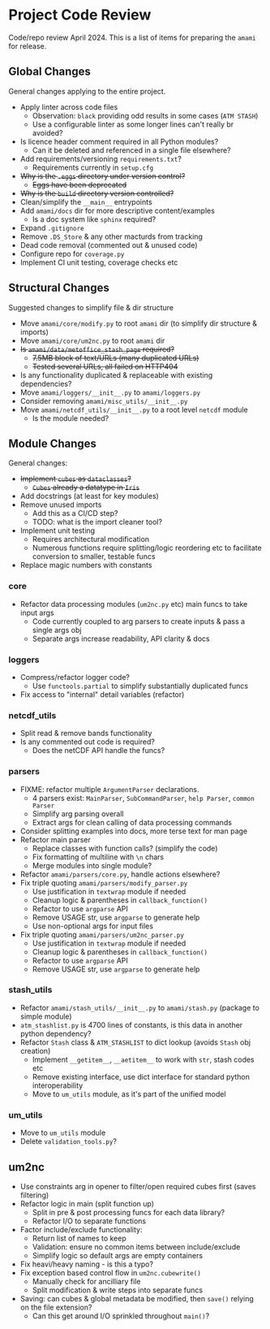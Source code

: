 # Project Code Review

Code/repo review April 2024. This is a list of items for preparing the `amami` for release.

## Global Changes

General changes applying to the entire project.

* Apply linter across code files
  - Observation: `black` providing odd results in some cases (`ATM STASH`)
  - Use a configurable linter as some longer lines can't really br avoided?
* Is licence header comment required in all Python modules?
  - Can it be deleted and referenced in a single file elsewhere? 
* Add requirements/versioning `requirements.txt`?
  - Requirements currently in `setup.cfg`
* ~~Why is the `.eggs` directory under version control?~~
  - ~~Eggs have been deprecated~~
* ~~Why is the `build` directory version controlled?~~
* Clean/simplify the `__main__` entrypoints
* Add `amami/docs` dir for more descriptive content/examples
  - Is a doc system like `sphinx` required?
* Expand `.gitignore`
* Remove `.DS_Store` & any other macturds from tracking
* Dead code removal (commented out & unused code)
* Configure repo for `coverage.py`
* Implement CI unit testing, coverage checks etc

## Structural Changes

Suggested changes to simplify file & dir structure 

* Move `amami/core/modify.py` to root `amami` dir (to simplify dir structure & imports)
* Move `amami/core/um2nc.py` to root `amami` dir
* ~~Is `amami/data/metoffice_stash_page` required?~~
  - ~~7.5MB block of text/URLs (many duplicated URLs)~~
  - ~~Tested several URLs, all failed on HTTP404~~
* Is any functionality duplicated & replaceable with existing dependencies?
* Move `amami/loggers/__init__.py` to `amami/loggers.py`
* Consider removing `amami/misc_utils/__init__.py`
* Move `amami/netcdf_utils/__init__.py` to a root level `netcdf` module
  - Is the module needed?

## Module Changes

General changes:

* ~~Implement `cubes` as `dataclasses`?~~
  - ~~`Cubes` already a datatype in `Iris`~~
* Add docstrings (at least for key modules)
* Remove unused imports
  - Add this as a CI/CD step?
  - TODO: what is the import cleaner tool?
* Implement unit testing
  - Requires architectural modification
  - Numerous functions require splitting/logic reordering etc to facilitate conversion to smaller, testable funcs
* Replace magic numbers with constants

### core

* Refactor data processing modules (`um2nc.py` etc) main funcs to take input args
  - Code currently coupled to arg parsers to create inputs & pass a single args obj
  - Separate args increase readability, API clarity & docs

### loggers

* Compress/refactor logger code?
  - Use `functools.partial` to simplify substantially duplicated funcs
* Fix access to "internal" detail variables (refactor)

### netcdf_utils

* Split read & remove bands functionality
* Is any commented out code is required?
  - Does the netCDF API handle the funcs?

### parsers

* FIXME: refactor multiple `ArgumentParser` declarations.
  - 4 parsers exist: `MainParser`, `SubCommandParser`, `help Parser`, `common Parser`
  - Simplify arg parsing overall
  - Extract args for clean calling of data processing commands
* Consider splitting examples into docs, more terse text for man page
* Refactor main parser
  - Replace classes with function calls? (simplify the code)
  - Fix formatting of multiline with `\n` chars
  - Merge modules into single module?
* Refactor `amami/parsers/core.py`, handle actions elsewhere?
* Fix triple quoting `amami/parsers/modify_parser.py`
  - Use justification in `textwrap` module if needed
  - Cleanup logic & parentheses in `callback_function()`
  - Refactor to use `argparse` API
  - Remove USAGE str, use `argparse` to generate help
  - Use non-optional args for input files
* Fix triple quoting `amami/parsers/um2nc_parser.py`
  - Use justification in `textwrap` module if needed
  - Cleanup logic & parentheses in `callback_function()`
  - Refactor to use `argparse` API
  - Remove USAGE str, use `argparse` to generate help

### stash_utils

* Refactor `amami/stash_utils/__init__.py` to `amami/stash.py` (package to simple module)
* `atm_stashlist.py` is 4700 lines of constants, is this data in another python dependency?
* Refactor `Stash` class & `ATM_STASHLIST` to dict lookup (avoids `Stash` obj creation)
  - Implement `__getitem__`, `__aetitem__` to work with `str`, stash codes etc
  - Remove existing interface, use dict interface for standard python interoperability
  - Move to `um_utils` module, as it's part of the unified model

### um_utils

* Move to `um_utils` module
* Delete `validation_tools.py`?

## um2nc

* Use constraints arg in opener to filter/open required cubes first (saves filtering)
* Refactor logic in main (split function up)
  - Split in pre & post processing funcs for each data library?
  - Refactor I/O to separate functions
* Factor include/exclude functionality:
  - Return list of names to keep
  - Validation: ensure no common items between include/exclude
  - Simplify logic so default args are empty containers
* Fix heavi/heavy naming - is this a typo?
* Fix exception based control flow in `um2nc.cubewrite()`
  - Manually check for ancilliary file
  - Split modification & write steps into separate funcs
* Saving: can cubes & global metadata be modified, then `save()` relying on the file extension?
  - Can this get around I/O sprinkled throughout `main()`?
